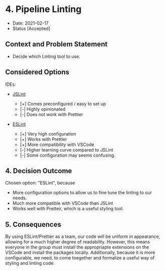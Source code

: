 # 4. Pipeline Linting

* Date: 2021-02-17 
* Status [Accepted]

## Context and Problem Statement

* Decide which Linting tool to use.

## Considered Options

IDEs:
* [JSLint](https://jslint.com/) 
  * [+] Comes preconfigured / easy to set up
  * [-] Highly opinionated
  * [-] Does not work with Prettier
  
* [ESLint](https://eslint.org/)
  * [+] Very high configuration
  * [+] Works with Prettier
  * [+] More compatibility with VSCode
  * [-] Higher learning curve compared to JSLint
  * [-] Some configuration may seems confusing.
  
## 4. Decision Outcome

Chosen option: "ESLint", because
* More configuration options to allow us to fine tune the linting to our needs.
* Much more compatible with VSCode than JSLint
* Works well with Pretteir, which is a useful styling tool.


## 5. Consequences
By using ESLint/Prettier as a team, our code will be uniform in appearance, 
allowing for a much higher degree of readability. However, this means everyone 
in the group must install the appropriapte extensions on the VSCode and install
the packages locally. Additionally, because it is more configurable, we need,
to come toegether and formalize a useful way of styling and linting code.